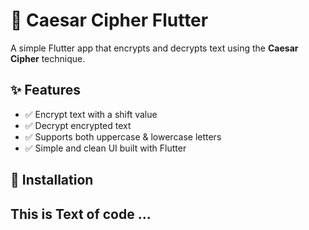 # 🔐 Caesar Cipher Flutter

A simple Flutter app that encrypts and decrypts text using the **Caesar Cipher** technique.

## ✨ Features
- ✅ Encrypt text with a shift value
- ✅ Decrypt encrypted text
- ✅ Supports both uppercase & lowercase letters
- ✅ Simple and clean UI built with Flutter

## 🚀 Installation

## This is Text of code ...
